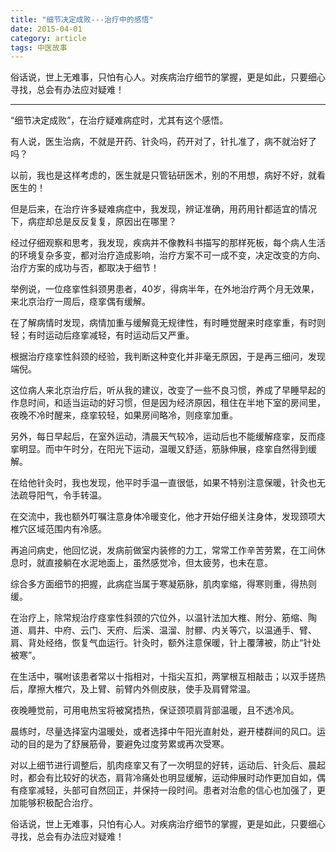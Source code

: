 ```yaml
---
title: "细节决定成败---治疗中的感悟"
date: 2015-04-01
category: article
tags: 中医故事
---
```


俗话说，世上无难事，只怕有心人。对疾病治疗细节的掌握，更是如此，只要细心寻找，总会有办法应对疑难！

***

“细节决定成败”，在治疗疑难病症时，尤其有这个感悟。

有人说，医生治病，不就是开药、针灸吗，药开对了，针扎准了，病不就治好了吗？

以前，我也是这样考虑的，医生就是只管钻研医术，别的不用想，病好不好，就看医生的！

但是后来，在治疗许多疑难病症中，我发现，辨证准确，用药用针都适宜的情况下，病症却总是反反复复，原因出在哪里？

经过仔细观察和思考，我发现，疾病并不像教科书描写的那样死板，每个病人生活的环境复杂多变，都对治疗造成影响，治疗方案不可一成不变，决定改变的方向、治疗方案的成功与否，都取决于细节！

举例说，一位痉挛性斜颈男患者，40岁，得病半年，在外地治疗两个月无效果，来北京治疗一周后，痉挛偶有缓解。

在了解病情时发现，病情加重与缓解竟无规律性，有时睡觉醒来时痉挛重，有时则轻；有时运动后痉挛减轻，有时运动后又严重。

根据治疗痉挛性斜颈的经验，我判断这种变化并非毫无原因，于是再三细问，发现端倪。

这位病人来北京治疗后，听从我的建议，改变了一些不良习惯，养成了早睡早起的作息时间，和适当运动的好习惯，但是因为经济原因，租住在半地下室的房间里，夜晚不冷时醒来，痉挛较轻，如果房间略冷，则痉挛加重。

另外，每日早起后，在室外运动，清晨天气较冷，运动后也不能缓解痉挛，反而痉挛明显。而中午时分，在阳光下运动，温暖又舒适，筋脉伸展，痉挛自然得到缓解。

在给他针灸时，我也发现，他平时手温一直很低，如果不特别注意保暖，针灸也无法疏导阳气，令手转温。

在交流中，我也额外叮嘱注意身体冷暖变化，他才开始仔细关注身体，发现颈项大椎穴区域范围内有冷感。

再追问病史，他回忆说，发病前做室内装修的力工，常常工作辛苦劳累，在工间休息时，就直接躺在水泥地面上，虽然感觉冷，但太疲劳，也未在意。

综合多方面细节的把握，此病症当属于寒凝筋脉，肌肉挛缩，得寒则重，得热则缓。

在治疗上，除常规治疗痉挛性斜颈的穴位外，以温针法加大椎、附分、筋缩、陶道、肩井、中府、云门、天府、后溪、温溜、肘髎、内关等穴，以温通手、臂、肩、背处经络，恢复气血运行。针灸时，额外注意保暖，针上覆薄被，防止“针处被寒”。

在生活中，嘱咐该患者常以十指相对，十指尖互扣，两掌根互相敲击；以双手搓热后，摩擦大椎穴，及上臂、前臂内外侧皮肤，使手及肩臂常温。

夜晚睡觉前，可用电热宝将被窝捂热，保证颈项肩背部温暖，且不透冷风。

晨练时，尽量选择室内温暖处，或者选择中午阳光直射处，避开楼群间的风口。运动的目的是为了舒展筋骨，要避免过度劳累或再次受寒。

对以上细节进行调整后，肌肉痉挛又有了一次明显的好转，运动后、针灸后、晨起时，都会有比较好的状态，肩背冷痛处也明显缓解，运动伸展时动作更加自如，偶有痉挛减轻，头部可自然回正，并保持一段时间。患者对治愈的信心也加强了，更加能够积极配合治疗。

俗话说，世上无难事，只怕有心人。对疾病治疗细节的掌握，更是如此，只要细心寻找，总会有办法应对疑难！
